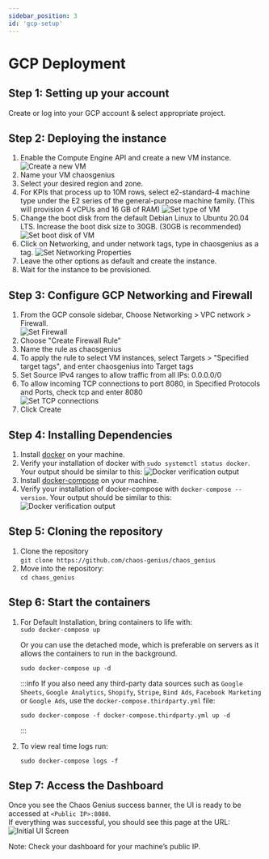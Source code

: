 ```yaml
---
sidebar_position: 3
id: 'gcp-setup'
---
```


# GCP Deployment

## Step 1: Setting up your account

Create or log into your GCP account & select appropriate project.

## Step 2: Deploying the instance

1. Enable the Compute Engine API and create a new VM instance.
    ![Create a new VM](/img/Setup/GCP/create-vm.png)
2. Name your VM chaosgenius
3. Select your desired region and zone.
4. For KPIs that process up to 10M rows, select e2-standard-4 machine type under the E2 series of the general-purpose machine family. (This will provision 4 vCPUs and 16 GB of RAM)
    ![Set type of VM](/img/Setup/GCP/vm-type.png)
5. Change the boot disk from the default Debian Linux to Ubuntu 20.04 LTS. Increase the boot disk size to 30GB. (30GB is recommended)
    ![Set boot disk of VM](/img/Setup/GCP/vm-disk.png)
6. Click on Networking, and under network tags, type in chaosgenius as a tag.
    ![Set Networking Properties](/img/Setup/GCP/vm-network.png)
7. Leave the other options as default and create the instance.
8. Wait for the instance to be provisioned.

## Step 3: Configure GCP Networking and Firewall

1. From the GCP console sidebar, Choose Networking > VPC network > Firewall.  
   ![Set Firewall](/img/Setup/GCP/vm-firewall.png)
2. Choose "Create Firewall Rule"
3. Name the rule as chaosgenius
4. To apply the rule to select VM instances, select Targets > "Specified target tags", and enter chaosgenius into Target tags
5. Set Source IPv4 ranges to allow traffic from all IPs: 0.0.0.0/0
6. To allow incoming TCP connections to port 8080, in Specified Protocols and Ports, check tcp and enter 8080  
   ![Set TCP connections](/img/Setup/GCP/vm-tcp.png)
7. Click Create

## Step 4: Installing Dependencies

1. Install [docker](https://docs.docker.com/engine/install/ubuntu/) on your machine.
2. Verify your installation of docker with `sudo systemctl status docker`.
    Your output should be similar to this:
    ![Docker verification output](/img/Setup/docker-output.png)
3. Install [docker-compose](https://docs.docker.com/compose/install/) on your machine.
4. Verify your installation of docker-compose with `docker-compose --version`.
    Your output should be similar to this:
    ![Docker verification output](/img/Setup/docker-compose-output.png)

## Step 5: Cloning the repository

1. Clone the repository  
    ```git clone https://github.com/chaos-genius/chaos_genius```
2. Move into the repository:  
    ```cd chaos_genius```

## Step 6: Start the containers

1. For Default Installation, bring containers to life with:  
    ```sudo docker-compose up```  

    Or you can use the detached mode, which is preferable on servers as it allows the containers to run in the background.
    ```
    sudo docker-compose up -d
    ```

    :::info
    If you also need any third-party data sources such as `Google Sheets`, `Google Analytics`, `Shopify`, `Stripe`, `Bind Ads`, `Facebook Marketing` or `Google Ads`, use the `docker-compose.thirdparty.yml` file:
    ```
    sudo docker-compose -f docker-compose.thirdparty.yml up -d
    ```
    :::

2. To view real time logs run:  
    ```
    sudo docker-compose logs -f
    ```

## Step 7: Access the Dashboard

Once you see the Chaos Genius success banner, the UI is ready to be accessed at `<Public IP>:8080`.  
If everything was successful, you should see this page at the URL:
![Initial UI Screen](/img/Setup/ui-init.png)

Note: Check your dashboard for your machine’s public IP.
